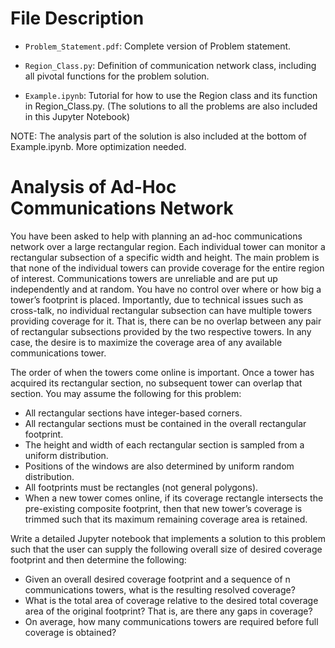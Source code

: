 # File Description

* ```Problem_Statement.pdf```: Complete version of Problem statement.

* ```Region_Class.py```: Definition of communication network class, including all pivotal functions for the problem solution.

* ```Example.ipynb```: Tutorial for how to use the Region class and its function in Region_Class.py. (The solutions to all the problems are also included in this Jupyter Notebook)

NOTE: The analysis part of the solution is also included at the bottom of Example.ipynb. More optimization needed.

# Analysis of Ad-Hoc Communications Network

You have been asked to help with planning an ad-hoc communications network over a large rectangular region. Each individual tower can monitor a rectangular subsection of a specific width and height. The main problem is that none of the individual towers can provide coverage for the entire region of interest. Communications towers are unreliable and are put up independently and at random. You have no control over where or how big a tower’s footprint is placed. Importantly, due to technical issues such as cross-talk, no individual rectangular subsection can have multiple towers providing coverage for it. That is, there can be no overlap between any pair of rectangular subsections provided by the two respective towers. In any case, the desire is to maximize the coverage area of any available communications tower.

The order of when the towers come online is important. Once a tower has acquired its rectangular section, no subsequent tower can overlap that section. You may assume the following for this problem:

* All rectangular sections have integer-based corners.
* All rectangular sections must be contained in the overall rectangular footprint.
* The height and width of each rectangular section is sampled from a uniform distribution.
* Positions of the windows are also determined by uniform random distribution.
* All footprints must be rectangles (not general polygons).
* When a new tower comes online, if its coverage rectangle intersects the pre-existing composite footprint, then that new tower’s coverage is trimmed such that its maximum remaining coverage area is retained.

Write a detailed Jupyter notebook that implements a solution to this problem such that the user can supply the following overall size of desired coverage footprint and then determine the following:

* Given an overall desired coverage footprint and a sequence of n communications towers, what is the resulting resolved coverage?
* What is the total area of coverage relative to the desired total coverage area of the original footprint? That is, are there any gaps in coverage?
* On average, how many communications towers are required before full coverage is obtained?
